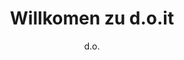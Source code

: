 ---
author: d.o.
title: Willkomen zu d.o.it
description: d.o.it - Probier etwas aus.
thumbnail:
    url: /img/sunrise.jpg
    author: Harris Vo
    authorURL: https://unsplash.com/@hoanvokim
    origin: https://unsplash.com/photos/ZX6BPboJrYk
    originName: Unsplash
actions:
  about:
    url: "about"
    title: "Über"
---